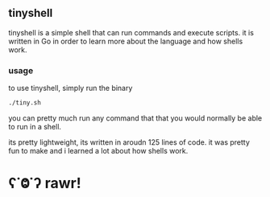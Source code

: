 ## tinyshell
tinyshell is a simple shell that can run commands and execute scripts. it is written in Go in order to learn more about the language and how shells work.

### usage
to use tinyshell, simply run the binary 
```bash
./tiny.sh
```
you can pretty much run any command that that you would normally be able to run in a shell. 

its pretty lightweight, its written in aroudn 125 lines of code. it was pretty fun to make and i learned a lot about how shells work. 


# ʕ˙Ⱉ˙ʔ rawr!